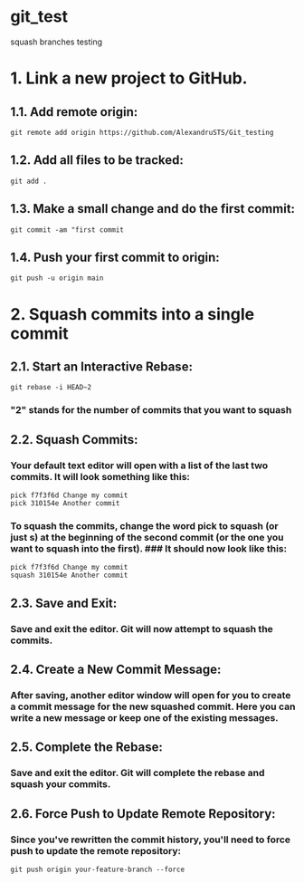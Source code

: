 # git_test
squash branches testing

# 1. Link a new project to GitHub.

## 1.1. Add remote origin:
    git remote add origin https://github.com/AlexandruSTS/Git_testing

## 1.2. Add all files to be tracked:
    git add .
    
## 1.3. Make a small change and do the first commit:
    git commit -am "first commit
    
## 1.4. Push your first commit to origin:
    git push -u origin main



# 2. Squash commits into a single commit

## 2.1. Start an Interactive Rebase:
    git rebase -i HEAD~2
### "2" stands for the number of commits that you want to squash

## 2.2. Squash Commits:
### Your default text editor will open with a list of the last two commits. It will look something like this:
    pick f7f3f6d Change my commit
    pick 310154e Another commit
### To squash the commits, change the word pick to squash (or just s) at the beginning of the second commit (or the one you want to squash into the first). ### It should now look like this:
    pick f7f3f6d Change my commit
    squash 310154e Another commit

## 2.3. Save and Exit:
### Save and exit the editor. Git will now attempt to squash the commits.
## 2.4. Create a New Commit Message:
### After saving, another editor window will open for you to create a commit message for the new squashed commit. Here you can write a new message or keep one of the existing messages.
## 2.5. Complete the Rebase:
### Save and exit the editor. Git will complete the rebase and squash your commits.
## 2.6. Force Push to Update Remote Repository:
### Since you've rewritten the commit history, you'll need to force push to update the remote repository:
    git push origin your-feature-branch --force
